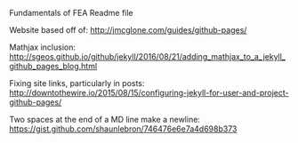 Fundamentals of FEA Readme file

Website based off of: http://jmcglone.com/guides/github-pages/

Mathjax inclusion: http://sgeos.github.io/github/jekyll/2016/08/21/adding_mathjax_to_a_jekyll_github_pages_blog.html

Fixing site links, particularly in posts: http://downtothewire.io/2015/08/15/configuring-jekyll-for-user-and-project-github-pages/

Two spaces at the end of a MD line make a newline: https://gist.github.com/shaunlebron/746476e6e7a4d698b373
